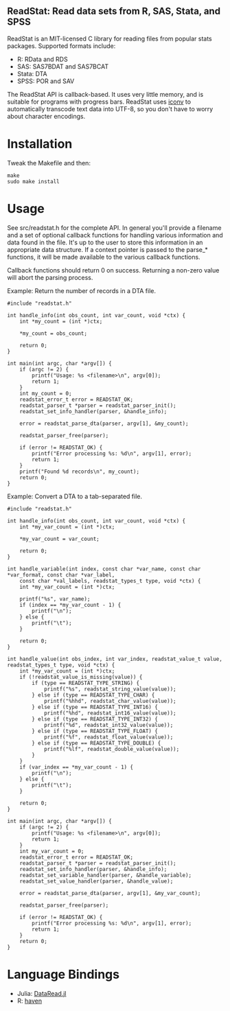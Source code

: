 ReadStat: Read data sets from R, SAS, Stata, and SPSS
--

ReadStat is an MIT-licensed C library for reading files from popular stats
packages. Supported formats include:

* R: RData and RDS
* SAS: SAS7BDAT and SAS7BCAT
* Stata: DTA
* SPSS: POR and SAV

The ReadStat API is callback-based. It uses very little memory, and is suitable
for programs with progress bars.  ReadStat uses
[iconv](https://en.wikipedia.org/wiki/Iconv) to automatically transcode
text data into UTF-8, so you don't have to worry about character encodings. 


Installation
==

Tweak the Makefile and then:

    make
    sudo make install


Usage
==

See src/readstat.h for the complete API. In general you'll provide a filename
and a set of optional callback functions for handling various information and
data found in the file. It's up to the user to store this information in an
appropriate data structure. If a context pointer is passed to the parse_* functions,
it will be made available to the various callback functions.

Callback functions should return 0 on success. Returning a non-zero value will
abort the parsing process.

Example: Return the number of records in a DTA file.

    #include "readstat.h"

    int handle_info(int obs_count, int var_count, void *ctx) {
        int *my_count = (int *)ctx;

        *my_count = obs_count;

        return 0;
    }

    int main(int argc, char *argv[]) {
        if (argc != 2) {
            printf("Usage: %s <filename>\n", argv[0]);
            return 1;
        }
        int my_count = 0;
        readstat_error_t error = READSTAT_OK;
        readstat_parser_t *parser = readstat_parser_init();
        readstat_set_info_handler(parser, &handle_info);

        error = readstat_parse_dta(parser, argv[1], &my_count);

        readstat_parser_free(parser);

        if (error != READSTAT_OK) {
            printf("Error processing %s: %d\n", argv[1], error);
            return 1;
        }
        printf("Found %d records\n", my_count);
        return 0;
    }

Example: Convert a DTA to a tab-separated file.

    #include "readstat.h"

    int handle_info(int obs_count, int var_count, void *ctx) {
        int *my_var_count = (int *)ctx;
        
        *my_var_count = var_count;

        return 0;
    }

    int handle_variable(int index, const char *var_name, const char *var_format, const char *var_label, 
        const char *val_labels, readstat_types_t type, void *ctx) {
        int *my_var_count = (int *)ctx;

        printf("%s", var_name);
        if (index == *my_var_count - 1) {
            printf("\n");
        } else {
            printf("\t");
        }

        return 0;
    }

    int handle_value(int obs_index, int var_index, readstat_value_t value, readstat_types_t type, void *ctx) {
        int *my_var_count = (int *)ctx;
        if (!readstat_value_is_missing(value)) {
            if (type == READSTAT_TYPE_STRING) {
                printf("%s", readstat_string_value(value));
            } else if (type == READSTAT_TYPE_CHAR) {
                printf("%hhd", readstat_char_value(value));
            } else if (type == READSTAT_TYPE_INT16) {
                printf("%hd", readstat_int16_value(value));
            } else if (type == READSTAT_TYPE_INT32) {
                printf("%d", readstat_int32_value(value));
            } else if (type == READSTAT_TYPE_FLOAT) {
                printf("%f", readstat_float_value(value));
            } else if (type == READSTAT_TYPE_DOUBLE) {
                printf("%lf", readstat_double_value(value));
            }
        }
        if (var_index == *my_var_count - 1) {
            printf("\n");
        } else {
            printf("\t");
        }

        return 0;
    }

    int main(int argc, char *argv[]) {
        if (argc != 2) {
            printf("Usage: %s <filename>\n", argv[0]);
            return 1;
        }
        int my_var_count = 0;
        readstat_error_t error = READSTAT_OK;
        readstat_parser_t *parser = readstat_parser_init();
        readstat_set_info_handler(parser, &handle_info);
        readstat_set_variable_handler(parser, &handle_variable);
        readstat_set_value_handler(parser, &handle_value);

        error = readstat_parse_dta(parser, argv[1], &my_var_count);

        readstat_parser_free(parser);

        if (error != READSTAT_OK) {
            printf("Error processing %s: %d\n", argv[1], error);
            return 1;
        }
        return 0;
    }


Language Bindings
==

* Julia: [DataRead.jl](https://github.com/WizardMac/DataRead.jl)
* R: [haven](https://github.com/hadley/haven)
